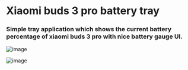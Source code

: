 # Xiaomi buds 3 pro battery tray

### Simple tray application which shows the current battery percentage of xiaomi buds 3 pro with nice battery gauge UI.

![image](https://github.com/dushkok/xiaomi_buds_3_pro_battery_tray/assets/27017480/598ef2f7-5857-4d69-8a18-98ad4a9bb7ef)

![image](https://github.com/dushkok/xiaomi_buds_3_pro_battery_tray/assets/27017480/7c5f7bae-5816-4336-b3af-c8b6419a03d2)
